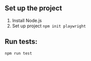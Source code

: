 ## Set up the project

1. Install Node.js
2. Set up project ```npm init playwright```

## Run tests:

```npm run test```
